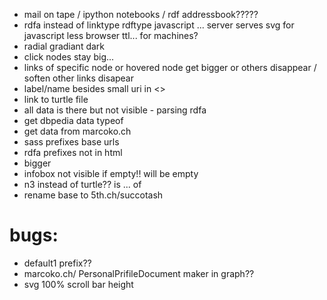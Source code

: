 
* mail on tape / ipython notebooks / rdf addressbook?????
* rdfa instead of linktype rdftype javascript ...  server serves svg for javascript less browser ttl... for machines?
* radial gradiant dark
* click nodes stay big...
* links of specific node or hovered node get bigger or others disappear / soften other links disapear
* label/name besides small uri in <>
* link to turtle file
* all data is there but not visible - parsing rdfa
* get dbpedia data typeof
* get data from marcoko.ch
* sass prefixes base urls
* rdfa prefixes not in html
* bigger
* infobox not visible if empty!! will be empty
* n3 instead of turtle?? is ... of
* rename base to 5th.ch/succotash


# bugs:
* default1 prefix??
* marcoko.ch/ PersonalPrifileDocument maker in graph??
* svg 100% scroll bar height
